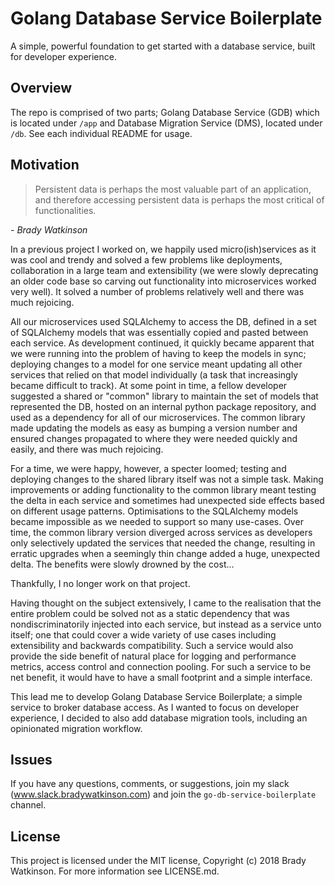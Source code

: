 # Golang Database Service Boilerplate

A simple, powerful foundation to get started with a database service, built for developer experience.

## Overview

The repo is comprised of two parts; Golang Database Service (GDB) which is located under `/app` and Database Migration Service (DMS), located under `/db`. See each individual README for usage.

## Motivation

> Persistent data is perhaps the most valuable part of an application, and therefore accessing persistent data is perhaps the most critical of functionalities.

_- Brady Watkinson_

In a previous project I worked on, we happily used micro(ish)services as it was cool and trendy and solved a few problems like deployments, collaboration in a large team and extensibility (we were slowly deprecating an older code base so carving out functionality into microservices worked very well). It solved a number of problems relatively well and there was much rejoicing.

All our microservices used SQLAlchemy to access the DB, defined in a set of SQLAlchemy models that was essentially copied and pasted between each service. As development continued, it quickly became apparent that we were running into the problem of having to keep the models in sync; deploying changes to a model for one service meant updating all other services that relied on that model individually (a task that increasingly became difficult to track). At some point in time, a fellow developer suggested a shared or "common" library to maintain the set of models that represented the DB, hosted on an internal python package repository, and used as a dependency for all of our microservices. The common library made updating the models as easy as bumping a version number and ensured changes propagated to where they were needed quickly and easily, and there was much rejoicing.

For a time, we were happy, however, a specter loomed; testing and deploying changes to the shared library itself was not a simple task. Making improvements or adding functionality to the common library meant testing the delta in each service and sometimes had unexpected side effects based on different usage patterns. Optimisations to the SQLAlchemy models became impossible as we needed to support so many use-cases. Over time, the common library version diverged across services as developers only selectively updated the services that needed the change, resulting in erratic upgrades when a seemingly thin change added a huge, unexpected delta. The benefits were slowly drowned by the cost...

Thankfully, I no longer work on that project.

Having thought on the subject extensively, I came to the realisation that the entire problem could be solved not as a static dependency that was nondiscriminatorily injected into each service, but instead as a service unto itself; one that could cover a wide variety of use cases including extensibility and backwards compatibility. Such a service would also provide the side benefit of natural place for logging and performance metrics, access control and connection pooling. For such a service to be net benefit, it would have to have a small footprint and a simple interface.

This lead me to develop Golang Database Service Boilerplate; a simple service to broker database access. As I wanted to focus on developer experience, I decided to also add database migration tools, including an opinionated migration workflow.

## Issues

If you have any questions, comments, or suggestions, join my slack (www.slack.bradywatkinson.com) and join the `go-db-service-boilerplate` channel.

## License

This project is licensed under the MIT license, Copyright (c) 2018 Brady Watkinson. For more information see LICENSE.md.
